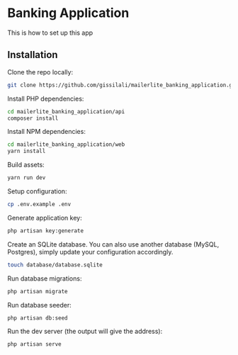 # Banking Application

This is how to set up this app

## Installation

Clone the repo locally:

```sh
git clone https://github.com/gissilali/mailerlite_banking_application.git mailerlite_banking_application
```

Install PHP dependencies:

```sh
cd mailerlite_banking_application/api
composer install
```

Install NPM dependencies:

```sh
cd mailerlite_banking_application/web
yarn install
```

Build assets:

```sh
yarn run dev
```

Setup configuration:

```sh
cp .env.example .env
```

Generate application key:

```sh
php artisan key:generate
```

Create an SQLite database. You can also use another database (MySQL, Postgres), simply update your configuration accordingly.

```sh
touch database/database.sqlite
```

Run database migrations:

```sh
php artisan migrate
```

Run database seeder:

```sh
php artisan db:seed
```

Run the dev server (the output will give the address):

```sh
php artisan serve
```

